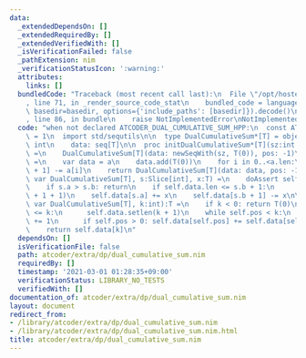 ```yaml
---
data:
  _extendedDependsOn: []
  _extendedRequiredBy: []
  _extendedVerifiedWith: []
  _isVerificationFailed: false
  _pathExtension: nim
  _verificationStatusIcon: ':warning:'
  attributes:
    links: []
  bundledCode: "Traceback (most recent call last):\n  File \"/opt/hostedtoolcache/Python/3.10.4/x64/lib/python3.10/site-packages/onlinejudge_verify/documentation/build.py\"\
    , line 71, in _render_source_code_stat\n    bundled_code = language.bundle(stat.path,\
    \ basedir=basedir, options={'include_paths': [basedir]}).decode()\n  File \"/opt/hostedtoolcache/Python/3.10.4/x64/lib/python3.10/site-packages/onlinejudge_verify/languages/nim.py\"\
    , line 86, in bundle\n    raise NotImplementedError\nNotImplementedError\n"
  code: "when not declared ATCODER_DUAL_CUMULATIVE_SUM_HPP:\n  const ATCODER_DUAL_CUMULATIVE_SUM_HPP*\
    \ = 1\n  import std/sequtils\n\n  type DualCumulativeSum*[T] = object\n    pos:\
    \ int\n    data: seq[T]\n\n  proc initDualCumulativeSum*[T](sz:int = 100):DualCumulativeSum[T]\
    \ =\n    DualCumulativeSum[T](data: newSeqWith(sz, T(0)), pos: -1)\n  proc initDualCumulativeSum*[T](a:seq[T]):DualCumulativeSum[T]\
    \ =\n    var data = a\n    data.add(T(0))\n    for i in 0..<a.len:\n      data[i\
    \ + 1] -= a[i]\n    return DualCumulativeSum[T](data: data, pos: -1)\n  proc add*[T](self:\
    \ var DualCumulativeSum[T], s:Slice[int], x:T) =\n    doAssert self.pos < s.a\n\
    \    if s.a > s.b: return\n    if self.data.len <= s.b + 1:\n      self.data.setlen(s.b\
    \ + 1 + 1)\n    self.data[s.a] += x\n    self.data[s.b + 1] -= x\n\n  proc `[]`*[T](self:\
    \ var DualCumulativeSum[T], k:int):T =\n    if k < 0: return T(0)\n    if self.data.len\
    \ <= k:\n      self.data.setlen(k + 1)\n    while self.pos < k:\n      self.pos\
    \ += 1\n      if self.pos > 0: self.data[self.pos] += self.data[self.pos - 1]\n\
    \    return self.data[k]\n"
  dependsOn: []
  isVerificationFile: false
  path: atcoder/extra/dp/dual_cumulative_sum.nim
  requiredBy: []
  timestamp: '2021-03-01 01:28:35+09:00'
  verificationStatus: LIBRARY_NO_TESTS
  verifiedWith: []
documentation_of: atcoder/extra/dp/dual_cumulative_sum.nim
layout: document
redirect_from:
- /library/atcoder/extra/dp/dual_cumulative_sum.nim
- /library/atcoder/extra/dp/dual_cumulative_sum.nim.html
title: atcoder/extra/dp/dual_cumulative_sum.nim
---
```

